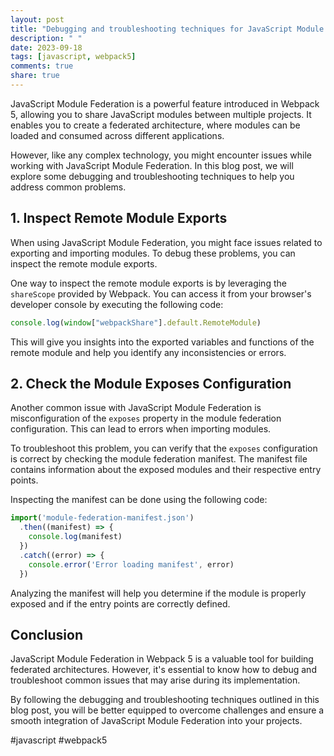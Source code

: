 ```yaml
---
layout: post
title: "Debugging and troubleshooting techniques for JavaScript Module Federation in Webpack 5"
description: " "
date: 2023-09-18
tags: [javascript, webpack5]
comments: true
share: true
---
```


JavaScript Module Federation is a powerful feature introduced in Webpack 5, allowing you to share JavaScript modules between multiple projects. It enables you to create a federated architecture, where modules can be loaded and consumed across different applications.

However, like any complex technology, you might encounter issues while working with JavaScript Module Federation. In this blog post, we will explore some debugging and troubleshooting techniques to help you address common problems.

## 1. Inspect Remote Module Exports

When using JavaScript Module Federation, you might face issues related to exporting and importing modules. To debug these problems, you can inspect the remote module exports.

One way to inspect the remote module exports is by leveraging the `shareScope` provided by Webpack. You can access it from your browser's developer console by executing the following code:

```javascript
console.log(window["webpackShare"].default.RemoteModule)
```

This will give you insights into the exported variables and functions of the remote module and help you identify any inconsistencies or errors.

## 2. Check the Module Exposes Configuration

Another common issue with JavaScript Module Federation is misconfiguration of the `exposes` property in the module federation configuration. This can lead to errors when importing modules.

To troubleshoot this problem, you can verify that the `exposes` configuration is correct by checking the module federation manifest. The manifest file contains information about the exposed modules and their respective entry points.

Inspecting the manifest can be done using the following code:

```javascript
import('module-federation-manifest.json')
  .then((manifest) => {
    console.log(manifest)
  })
  .catch((error) => {
    console.error('Error loading manifest', error)
  })
```

Analyzing the manifest will help you determine if the module is properly exposed and if the entry points are correctly defined.

## Conclusion

JavaScript Module Federation in Webpack 5 is a valuable tool for building federated architectures. However, it's essential to know how to debug and troubleshoot common issues that may arise during its implementation.

By following the debugging and troubleshooting techniques outlined in this blog post, you will be better equipped to overcome challenges and ensure a smooth integration of JavaScript Module Federation into your projects.

#javascript #webpack5